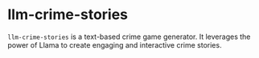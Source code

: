 # llm-crime-stories

`llm-crime-stories` is a text-based crime game generator. It leverages the power of Llama to create engaging and interactive crime stories.
